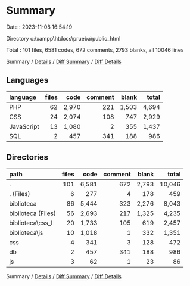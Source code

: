 # Summary

Date : 2023-11-08 16:54:19

Directory c:\\xampp\\htdocs\\prueba\\public_html

Total : 101 files,  6581 codes, 672 comments, 2793 blanks, all 10046 lines

Summary / [Details](details.md) / [Diff Summary](diff.md) / [Diff Details](diff-details.md)

## Languages
| language | files | code | comment | blank | total |
| :--- | ---: | ---: | ---: | ---: | ---: |
| PHP | 62 | 2,970 | 221 | 1,503 | 4,694 |
| CSS | 24 | 2,074 | 108 | 747 | 2,929 |
| JavaScript | 13 | 1,080 | 2 | 355 | 1,437 |
| SQL | 2 | 457 | 341 | 188 | 986 |

## Directories
| path | files | code | comment | blank | total |
| :--- | ---: | ---: | ---: | ---: | ---: |
| . | 101 | 6,581 | 672 | 2,793 | 10,046 |
| . (Files) | 6 | 277 | 4 | 178 | 459 |
| biblioteca | 86 | 5,444 | 323 | 2,276 | 8,043 |
| biblioteca (Files) | 56 | 2,693 | 217 | 1,325 | 4,235 |
| biblioteca\\css_l | 20 | 1,733 | 105 | 619 | 2,457 |
| biblioteca\\js | 10 | 1,018 | 1 | 332 | 1,351 |
| css | 4 | 341 | 3 | 128 | 472 |
| db | 2 | 457 | 341 | 188 | 986 |
| js | 3 | 62 | 1 | 23 | 86 |

Summary / [Details](details.md) / [Diff Summary](diff.md) / [Diff Details](diff-details.md)